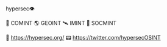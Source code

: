 hypersec👁️

📡 COMINT
🌎 GEOINT
🛰️ IMINT
📱 SOCMINT

 
🔗 https://hypersec.org/
📟 https://twitter.com/hypersecOSINT
